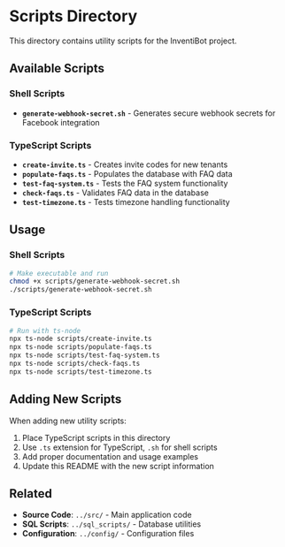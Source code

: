 # Scripts Directory

This directory contains utility scripts for the InventiBot project.

## Available Scripts

### Shell Scripts
- **`generate-webhook-secret.sh`** - Generates secure webhook secrets for Facebook integration

### TypeScript Scripts
- **`create-invite.ts`** - Creates invite codes for new tenants
- **`populate-faqs.ts`** - Populates the database with FAQ data
- **`test-faq-system.ts`** - Tests the FAQ system functionality
- **`check-faqs.ts`** - Validates FAQ data in the database
- **`test-timezone.ts`** - Tests timezone handling functionality

## Usage

### Shell Scripts
```bash
# Make executable and run
chmod +x scripts/generate-webhook-secret.sh
./scripts/generate-webhook-secret.sh
```

### TypeScript Scripts
```bash
# Run with ts-node
npx ts-node scripts/create-invite.ts
npx ts-node scripts/populate-faqs.ts
npx ts-node scripts/test-faq-system.ts
npx ts-node scripts/check-faqs.ts
npx ts-node scripts/test-timezone.ts
```

## Adding New Scripts

When adding new utility scripts:
1. Place TypeScript scripts in this directory
2. Use `.ts` extension for TypeScript, `.sh` for shell scripts
3. Add proper documentation and usage examples
4. Update this README with the new script information

## Related

- **Source Code**: `../src/` - Main application code
- **SQL Scripts**: `../sql_scripts/` - Database utilities
- **Configuration**: `../config/` - Configuration files